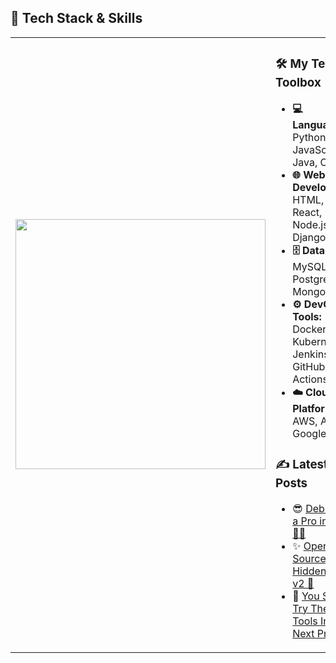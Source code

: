 ## 🚀 Tech Stack & Skills

<table>
<tr>
<td width="50%">
<img src="https://github.com/Kiran1689/kiran1689/raw/main/Skills_Animation_Dark.gif" width="400">
</td>
<td width="50%" valign="top">

### 🛠️ My Tech Toolbox
- **💻 Languages:** Python, JavaScript, Java, C++
- **🌐 Web Development:** HTML, CSS, React, Node.js, Django
- **🗄️ Databases:** MySQL, PostgreSQL, MongoDB
- **⚙️ DevOps Tools:** Docker, Kubernetes, Jenkins, GitHub Actions
- **☁️ Cloud Platforms:** AWS, Azure, Google Cloud

### ✍️ Latest Blog Posts
- 😎 [Debug Like a Pro in 2025 🧑‍💻](https://yourblog.com/debugging-2025)
- ✨ [Open-Source Hidden Gems v2 🤯](https://yourblog.com/open-source-tools)
- 🫵 [You Should Try These Tools In Your Next Project](https://yourblog.com/dev-tools)

</td>
</tr>
</table>
